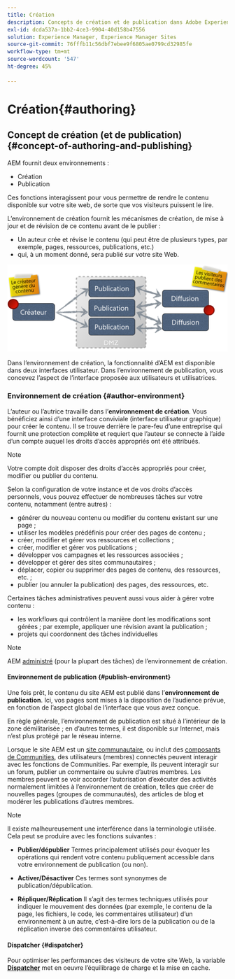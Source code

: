 ```yaml
---
title: Création
description: Concepts de création et de publication dans Adobe Experience Manager 6.5.
exl-id: dcda537a-1bb2-4ce3-9904-40d158b47556
solution: Experience Manager, Experience Manager Sites
source-git-commit: 76fffb11c56dbf7ebee9f6805ae0799cd32985fe
workflow-type: tm+mt
source-wordcount: '547'
ht-degree: 45%

---
```


# Création{#authoring}

## Concept de création (et de publication) {#concept-of-authoring-and-publishing}

AEM fournit deux environnements :

* Création
* Publication

Ces fonctions interagissent pour vous permettre de rendre le contenu disponible sur votre site web, de sorte que vos visiteurs puissent le lire.

L’environnement de création fournit les mécanismes de création, de mise à jour et de révision de ce contenu avant de le publier :

* Un auteur crée et révise le contenu (qui peut être de plusieurs types, par exemple, pages, ressources, publications, etc.)
* qui, à un moment donné, sera publié sur votre site Web.

![Présentation des environnements](assets/chlimage_1-132.png)

Dans l’environnement de création, la fonctionnalité d’AEM est disponible dans deux interfaces utilisateur. Dans l’environnement de publication, vous concevez l’aspect de l’interface proposée aux utilisateurs et utilisatrices.

### Environnement de création {#author-environment}

L’auteur ou l’autrice travaille dans l’**environnement de création**. Vous bénéficiez ainsi d’une interface conviviale (interface utilisateur graphique) pour créer le contenu. Il se trouve derrière le pare-feu d’une entreprise qui fournit une protection complète et requiert que l’auteur se connecte à l’aide d’un compte auquel les droits d’accès appropriés ont été attribués.

>[!NOTE]
>
>Votre compte doit disposer des droits d’accès appropriés pour créer, modifier ou publier du contenu.

Selon la configuration de votre instance et de vos droits d’accès personnels, vous pouvez effectuer de nombreuses tâches sur votre contenu, notamment (entre autres) :

* générer du nouveau contenu ou modifier du contenu existant sur une page ;
* utiliser les modèles prédéfinis pour créer des pages de contenu ;
* créer, modifier et gérer vos ressources et collections ;
* créer, modifier et gérer vos publications ;
* développer vos campagnes et les ressources associées ;
* développer et gérer des sites communautaires ;
* déplacer, copier ou supprimer des pages de contenu, des ressources, etc. ;
* publier (ou annuler la publication) des pages, des ressources, etc.

Certaines tâches administratives peuvent aussi vous aider à gérer votre contenu :

* les workflows qui contrôlent la manière dont les modifications sont gérées ; par exemple, appliquer une révision avant la publication ;
* projets qui coordonnent des tâches individuelles

>[!NOTE]
>
>AEM [administré](/help/sites-administering/home.md) (pour la plupart des tâches) de l’environnement de création.

#### Environnement de publication {#publish-environment}

Une fois prêt, le contenu du site AEM est publié dans l’**environnement de publication**. Ici, vos pages sont mises à la disposition de l’audience prévue, en fonction de l’aspect global de l’interface que vous avez conçue.

En règle générale, l’environnement de publication est situé à l’intérieur de la zone démilitarisée ; en d’autres termes, il est disponible sur Internet, mais n’est plus protégé par le réseau interne.

Lorsque le site AEM est un [site communautaire](/help/communities/overview.md), ou inclut des [composants de Communities](/help/communities/author-communities.md), des utilisateurs (membres) connectés peuvent interagir avec les fonctions de Communities. Par exemple, ils peuvent interagir sur un forum, publier un commentaire ou suivre d’autres membres. Les membres peuvent se voir accorder l’autorisation d’exécuter des activités normalement limitées à l’environnement de création, telles que créer de nouvelles pages (groupes de communautés), des articles de blog et modérer les publications d’autres membres.

>[!NOTE]
>
>Il existe malheureusement une interférence dans la terminologie utilisée. Cela peut se produire avec les fonctions suivantes :
>
>* **Publier/dépublier**
>  Termes principalement utilisés pour évoquer les opérations qui rendent votre contenu publiquement accessible dans votre environnement de publication (ou non).
>
>* **Activer/Désactiver**
>  Ces termes sont synonymes de publication/dépublication.
>
>* **Répliquer/Réplication**
>  Il s’agit des termes techniques utilisés pour indiquer le mouvement des données (par exemple, le contenu de la page, les fichiers, le code, les commentaires utilisateur) d’un environnement à un autre, c’est-à-dire lors de la publication ou de la réplication inverse des commentaires utilisateur.
>

#### Dispatcher {#dispatcher}

Pour optimiser les performances des visiteurs de votre site Web, la variable **[Dispatcher](https://experienceleague.adobe.com/docs/experience-manager-dispatcher/using/dispatcher.html?lang=fr)** met en oeuvre l’équilibrage de charge et la mise en cache.
